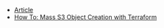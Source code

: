 
- [Article](https://geekrodion.medium.com/deploying-spa-on-aws-with-terraform-358ba2aeaf9b)
- [How To: Mass S3 Object Creation with Terraform](https://chrisdecairos.ca/s3-objects-terraform/)

